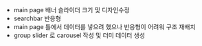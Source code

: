 - main page 배너 슬라이더 크기 및 디자인수정
- searchbar 반응형
- main page 틀에서 데이터를 넣으려 했으나 반응형이 어려워 구조 재배치
- group slider 로 carousel 작성 및 더미 데이터 생성
